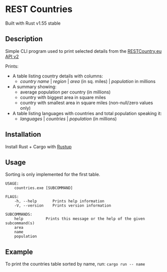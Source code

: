 # REST Countries

Built with Rust v1.55 stable

## Description

Simple CLI program used to print selected details from the [RESTCountry.eu API v2](https://restcountries.eu/rest/v2/all)

Prints:

- A table listing country details with columns:
  - _country name_ | _region_ | _area_ (in sq. miles) | _population_ in millions
- A summary showing:
  - average population per country (in millions)
  - country with biggest area in square miles
  - country with smallest area in square miles (non-null/zero values only)
- A table listing languages with countries and total population speaking it:
  - _languages_ | _countries_ | _population_ (in millions)

## Installation

Install Rust + Cargo with [Rustup](https://rustup.rs)

## Usage

Sorting is only implemented for the first table.

```shell
USAGE:
    countries.exe [SUBCOMMAND]

FLAGS:
    -h, --help       Prints help information
    -V, --version    Prints version information

SUBCOMMANDS:
    help          Prints this message or the help of the given subcommand(s)
    area
    name
    population
```

## Example

To print the countries table sorted by name, run: `cargo run -- name`
